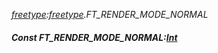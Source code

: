 _[freetype](../../modules/freetype/freetype-module.md):[freetype](../../modules/freetype/freetype-module.md).FT\_RENDER\_MODE\_NORMAL_
##### Const FT\_RENDER\_MODE\_NORMAL:[Int](../../modules/wonkey/wonkey-types-int.md)
